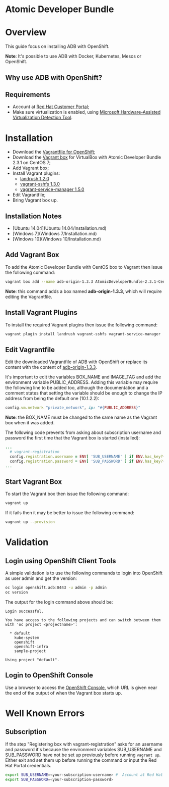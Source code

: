 ﻿Atomic Developer Bundle
=======================

# Overview

This guide focus on installing ADB with OpenShift.

**Note**: It's possible to use ADB with Docker, Kubernetes, Mesos or OpenShift.

## Why use ADB with OpenShift?

## Requirements

- Account at [Red Hat Customer Portal](https://access.redhat.com/);
- Make sure virtualization is enabled, using [Microsoft Hardware-Assisted Virtualization Detection Tool](https://www.microsoft.com/en-us/download/details.aspx?id=592).

# Installation

- Download the [Vagrantfile for OpenShift](https://raw.githubusercontent.com/projectatomic/adb-atomic-developer-bundle/master/components/centos/centos-openshift-setup/Vagrantfile);
- Download the [Vagrant box](http://cloud.centos.org/centos/7/atomic/images/AtomicDeveloperBundle-2.3.1-CentOS7-VirtualBox.box) for VirtualBox with Atomic Developer Bundle 2.3.1 on CentOS 7;
- Add Vagrant box;
- Install Vagrant plugins:
    - [landrush 1.2.0](https://github.com/vagrant-landrush/landrush)
    - [vagrant-sshfs 1.3.0](https://github.com/dustymabe/vagrant-sshfs)
    - [vagrant-service-manager 1.5.0](https://github.com/projectatomic/vagrant-service-manager)
- Edit Vagrantfile;
- Bring Vagrant box up.

## Installation Notes

- [Ubuntu 14.04](Ubuntu 14.04/Installation.md)
- [Windows 7](Windows 7/Installation.md)
- [Windows 10](Windows 10/Installation.md)

## Add Vagrant Box

To add the Atomic Developer Bundle with CentOS box to Vagrant then issue the following command:

```bash
vagrant box add --name adb-origin-1.3.3 AtomicDeveloperBundle-2.3.1-CentOS7-VirtualBox.box
```

**Note**: this command adds a box named **adb-origin-1.3.3**, which will require editing the Vagrantfile.

## Install Vagrant Plugins

To install the required Vagrant plugins then issue the following command:

```bash
vagrant plugin install landrush vagrant-sshfs vagrant-service-manager
```

## Edit Vagrantfile

Edit the downloaded Vagrantfile of ADB with OpenShift or replace its content with the content of [adb-origin-1.3.3](../Vagrantfile-adb-origin-1.3.3.rb).

It's important to edit the variables BOX_NAME and IMAGE_TAG and add the environment variable PUBLIC_ADDRESS. Adding this variable may require the following line to be added too, although the documentation and a comment states that setting the variable should be enough to change the IP address from being the default one (10.1.2.2):

```ruby
config.vm.network "private_network", ip: "#{PUBLIC_ADDRESS}"
```

**Note**: the BOX_NAME must be changed to the same name as the Vagrant box when it was added.

The following code prevents from asking about subscription username and password the first time that the Vagrant box is started (installed):

```ruby
...
  # vagrant-registration
  config.registration.username = ENV[ 'SUB_USERNAME' ] if ENV.has_key?( 'SUB_USERNAME' )
  config.registration.password = ENV[ 'SUB_PASSWORD' ] if ENV.has_key?( 'SUB_PASSWORD' )
...  
```

## Start Vagrant Box

To start the Vagrant box then issue the following command:

```bash
vagrant up
```

If it fails then it may be better to issue the following command:

```bash
vagrant up --provision
```

# Validation

## Login using OpenShift Client Tools

A simple validation is to use the following commands to login into OpenShift as user admin and get the version:

```bash
oc login openshift.adb:8443 -u admin -p admin
oc version
```

The output for the login command above should be:

```
Login successful.

You have access to the following projects and can switch between them with 'oc project <projectname>':

  * default
    kube-system
    openshift
    openshift-infra
    sample-project

Using project "default".
```

## Login to OpenShift Console

Use a browser to access the [OpenShift Console](https://openshift.adb:8443/console), which URL is given near the end of the output of when the Vagrant box starts up.

# Well Known Errors

## Subscription

If the step "Registering box with vagrant-registration" asks for an username and password it's because the environment variables SUB_USERNAME and SUB_PASSWORD have not be set up previously before running ```vagrant up```. Either exit and set them up before running the command or input the Red Hat Portal credentials.

```bash
export SUB_USERNAME=<your-subscription-username> #  Account at Red Hat Customer Portal - developers.redhat.com
export SUB_PASSWORD=<your-subscription-password>
```
